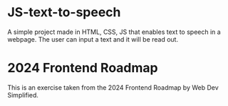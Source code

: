 # JS-text-to-speech

A simple project made in HTML, CSS, JS that enables text to speech in a webpage. The user can input a text and it will be read out.

# 2024 Frontend Roadmap

This is an exercise taken from the 2024 Frontend Roadmap by Web Dev Simplified.

